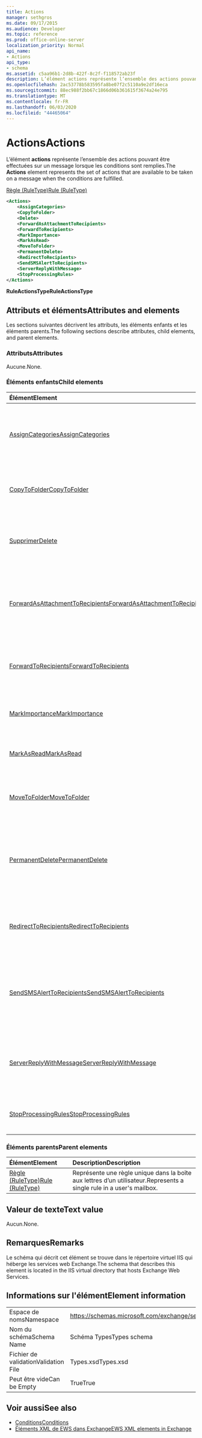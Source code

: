 ```yaml
---
title: Actions
manager: sethgros
ms.date: 09/17/2015
ms.audience: Developer
ms.topic: reference
ms.prod: office-online-server
localization_priority: Normal
api_name:
- Actions
api_type:
- schema
ms.assetid: c5aa96b1-2d8b-422f-8c2f-f118572ab23f
description: L’élément actions représente l’ensemble des actions pouvant être effectuées sur un message lorsque les conditions sont remplies.
ms.openlocfilehash: 2ac53778b583595fa8be07f2c5110a9e2df16eca
ms.sourcegitcommit: 88ec988f2bb67c1866d06b361615f3674a24e795
ms.translationtype: MT
ms.contentlocale: fr-FR
ms.lasthandoff: 06/03/2020
ms.locfileid: "44465064"
---
```

# <a name="actions"></a><span data-ttu-id="0c279-103">Actions</span><span class="sxs-lookup"><span data-stu-id="0c279-103">Actions</span></span>

<span data-ttu-id="0c279-104">L’élément **actions** représente l’ensemble des actions pouvant être effectuées sur un message lorsque les conditions sont remplies.</span><span class="sxs-lookup"><span data-stu-id="0c279-104">The **Actions** element represents the set of actions that are available to be taken on a message when the conditions are fulfilled.</span></span> 
  
[<span data-ttu-id="0c279-105">Règle (RuleType)</span><span class="sxs-lookup"><span data-stu-id="0c279-105">Rule (RuleType)</span></span>](rule-ruletype.md)
  
```XML
<Actions>
    <AssignCategories>
    <CopyToFolder>
    <Delete>
    <ForwardAsAttachmentToRecipients>
    <ForwardToRecipients>
    <MarkImportance>
    <MarkAsRead>
    <MoveToFolder>
    <PermanentDelete>
    <RedirectToRecipients>
    <SendSMSAlertToRecipients>
    <ServerReplyWithMessage>
    <StopProcessingRules>
</Actions>
```

 <span data-ttu-id="0c279-106">**RuleActionsType**</span><span class="sxs-lookup"><span data-stu-id="0c279-106">**RuleActionsType**</span></span>
## <a name="attributes-and-elements"></a><span data-ttu-id="0c279-107">Attributs et éléments</span><span class="sxs-lookup"><span data-stu-id="0c279-107">Attributes and elements</span></span>

<span data-ttu-id="0c279-108">Les sections suivantes décrivent les attributs, les éléments enfants et les éléments parents.</span><span class="sxs-lookup"><span data-stu-id="0c279-108">The following sections describe attributes, child elements, and parent elements.</span></span>
  
### <a name="attributes"></a><span data-ttu-id="0c279-109">Attributs</span><span class="sxs-lookup"><span data-stu-id="0c279-109">Attributes</span></span>

<span data-ttu-id="0c279-110">Aucune.</span><span class="sxs-lookup"><span data-stu-id="0c279-110">None.</span></span>
  
### <a name="child-elements"></a><span data-ttu-id="0c279-111">Éléments enfants</span><span class="sxs-lookup"><span data-stu-id="0c279-111">Child elements</span></span>

|<span data-ttu-id="0c279-112">**Élément**</span><span class="sxs-lookup"><span data-stu-id="0c279-112">**Element**</span></span>|<span data-ttu-id="0c279-113">**Description**</span><span class="sxs-lookup"><span data-stu-id="0c279-113">**Description**</span></span>|
|:-----|:-----|
|[<span data-ttu-id="0c279-114">AssignCategories</span><span class="sxs-lookup"><span data-stu-id="0c279-114">AssignCategories</span></span>](assigncategories.md) <br/> |<span data-ttu-id="0c279-115">Représente les catégories qui sont marquées dans les messages électroniques.</span><span class="sxs-lookup"><span data-stu-id="0c279-115">Represents the categories that are stamped on e-mail messages.</span></span>  <br/> |
|[<span data-ttu-id="0c279-116">CopyToFolder</span><span class="sxs-lookup"><span data-stu-id="0c279-116">CopyToFolder</span></span>](copytofolder.md) <br/> |<span data-ttu-id="0c279-117">Identifie l’ID du dossier dans lequel les éléments de courrier seront copiés.</span><span class="sxs-lookup"><span data-stu-id="0c279-117">Identifies the ID of the folder that e-mail items will be copied to.</span></span>  <br/> |
|[<span data-ttu-id="0c279-118">Supprimer</span><span class="sxs-lookup"><span data-stu-id="0c279-118">Delete</span></span>](delete.md) <br/> |<span data-ttu-id="0c279-119">Indique si les messages doivent être déplacés vers le dossier éléments supprimés.</span><span class="sxs-lookup"><span data-stu-id="0c279-119">Indicates whether messages are to be moved to the Deleted Items folder.</span></span>  <br/> |
|[<span data-ttu-id="0c279-120">ForwardAsAttachmentToRecipients</span><span class="sxs-lookup"><span data-stu-id="0c279-120">ForwardAsAttachmentToRecipients</span></span>](forwardasattachmenttorecipients.md) <br/> |<span data-ttu-id="0c279-121">Indique les adresses de messagerie à laquelle les messages doivent être transférés en tant que pièces jointes.</span><span class="sxs-lookup"><span data-stu-id="0c279-121">Indicates the e-mail addresses to which messages are to be forwarded as attachments.</span></span>  <br/> |
|[<span data-ttu-id="0c279-122">ForwardToRecipients</span><span class="sxs-lookup"><span data-stu-id="0c279-122">ForwardToRecipients</span></span>](forwardtorecipients.md) <br/> |<span data-ttu-id="0c279-123">Indique les adresses de messagerie à laquelle les messages doivent être transférés.</span><span class="sxs-lookup"><span data-stu-id="0c279-123">Indicates the e-mail addresses to which messages are to be forwarded.</span></span>  <br/> |
|[<span data-ttu-id="0c279-124">MarkImportance</span><span class="sxs-lookup"><span data-stu-id="0c279-124">MarkImportance</span></span>](markimportance.md) <br/> |<span data-ttu-id="0c279-125">Spécifie l’importance à marquer sur les messages.</span><span class="sxs-lookup"><span data-stu-id="0c279-125">Specifies the importance that is to be stamped on messages.</span></span>  <br/> |
|[<span data-ttu-id="0c279-126">MarkAsRead</span><span class="sxs-lookup"><span data-stu-id="0c279-126">MarkAsRead</span></span>](markasread.md) <br/> |<span data-ttu-id="0c279-127">Indique si les messages doivent être marqués comme lus.</span><span class="sxs-lookup"><span data-stu-id="0c279-127">Indicates whether messages are to be marked as read.</span></span>  <br/> |
|[<span data-ttu-id="0c279-128">MoveToFolder</span><span class="sxs-lookup"><span data-stu-id="0c279-128">MoveToFolder</span></span>](movetofolder.md) <br/> |<span data-ttu-id="0c279-129">Identifie l’ID du dossier vers lequel les messages électroniques seront déplacés.</span><span class="sxs-lookup"><span data-stu-id="0c279-129">Identifies the ID of the folder that e-mail items will be moved to.</span></span>  <br/> |
|[<span data-ttu-id="0c279-130">PermanentDelete</span><span class="sxs-lookup"><span data-stu-id="0c279-130">PermanentDelete</span></span>](permanentdelete.md) <br/> |<span data-ttu-id="0c279-131">Indique si les messages doivent être supprimés définitivement et ne pas être enregistrés dans le dossier éléments supprimés.</span><span class="sxs-lookup"><span data-stu-id="0c279-131">Indicates whether messages are to be permanently deleted and not saved to the Deleted Items folder.</span></span>  <br/> |
|[<span data-ttu-id="0c279-132">RedirectToRecipients</span><span class="sxs-lookup"><span data-stu-id="0c279-132">RedirectToRecipients</span></span>](redirecttorecipients.md) <br/> |<span data-ttu-id="0c279-133">Indique les adresses de messagerie à laquelle les messages doivent être redirigés.</span><span class="sxs-lookup"><span data-stu-id="0c279-133">Indicates the e-mail addresses to which messages are to be redirected.</span></span>  <br/> |
|[<span data-ttu-id="0c279-134">SendSMSAlertToRecipients</span><span class="sxs-lookup"><span data-stu-id="0c279-134">SendSMSAlertToRecipients</span></span>](sendsmsalerttorecipients.md) <br/> |<span data-ttu-id="0c279-135">Indique les numéros de téléphone mobile auxquels une alerte SMS (Short Message Service) doit être envoyée.</span><span class="sxs-lookup"><span data-stu-id="0c279-135">Indicates the mobile phone numbers to which a Short Message Service (SMS) alert is to be sent.</span></span>  <br/> |
|[<span data-ttu-id="0c279-136">ServerReplyWithMessage</span><span class="sxs-lookup"><span data-stu-id="0c279-136">ServerReplyWithMessage</span></span>](serverreplywithmessage.md) <br/> |<span data-ttu-id="0c279-137">Précise.</span><span class="sxs-lookup"><span data-stu-id="0c279-137">Indicates.</span></span> <span data-ttu-id="0c279-138">ID du message de modèle à envoyer en tant que réponse aux messages entrants.</span><span class="sxs-lookup"><span data-stu-id="0c279-138">the ID of the template message that is to be sent as a reply to incoming messages.</span></span>  <br/> |
|[<span data-ttu-id="0c279-139">StopProcessingRules</span><span class="sxs-lookup"><span data-stu-id="0c279-139">StopProcessingRules</span></span>](stopprocessingrules.md) <br/> |<span data-ttu-id="0c279-140">Indique si les règles suivantes doivent être évaluées.</span><span class="sxs-lookup"><span data-stu-id="0c279-140">Indicates whether subsequent rules are to be evaluated.</span></span>  <br/> |
   
### <a name="parent-elements"></a><span data-ttu-id="0c279-141">Éléments parents</span><span class="sxs-lookup"><span data-stu-id="0c279-141">Parent elements</span></span>

|<span data-ttu-id="0c279-142">**Élément**</span><span class="sxs-lookup"><span data-stu-id="0c279-142">**Element**</span></span>|<span data-ttu-id="0c279-143">**Description**</span><span class="sxs-lookup"><span data-stu-id="0c279-143">**Description**</span></span>|
|:-----|:-----|
|[<span data-ttu-id="0c279-144">Règle (RuleType)</span><span class="sxs-lookup"><span data-stu-id="0c279-144">Rule (RuleType)</span></span>](rule-ruletype.md) <br/> |<span data-ttu-id="0c279-145">Représente une règle unique dans la boîte aux lettres d’un utilisateur.</span><span class="sxs-lookup"><span data-stu-id="0c279-145">Represents a single rule in a user's mailbox.</span></span>  <br/> |
   
## <a name="text-value"></a><span data-ttu-id="0c279-146">Valeur de texte</span><span class="sxs-lookup"><span data-stu-id="0c279-146">Text value</span></span>

<span data-ttu-id="0c279-147">Aucun.</span><span class="sxs-lookup"><span data-stu-id="0c279-147">None.</span></span>
  
## <a name="remarks"></a><span data-ttu-id="0c279-148">Remarques</span><span class="sxs-lookup"><span data-stu-id="0c279-148">Remarks</span></span>

<span data-ttu-id="0c279-149">Le schéma qui décrit cet élément se trouve dans le répertoire virtuel IIS qui héberge les services web Exchange.</span><span class="sxs-lookup"><span data-stu-id="0c279-149">The schema that describes this element is located in the IIS virtual directory that hosts Exchange Web Services.</span></span>
  
## <a name="element-information"></a><span data-ttu-id="0c279-150">Informations sur l'élément</span><span class="sxs-lookup"><span data-stu-id="0c279-150">Element information</span></span>

|||
|:-----|:-----|
|<span data-ttu-id="0c279-151">Espace de noms</span><span class="sxs-lookup"><span data-stu-id="0c279-151">Namespace</span></span>  <br/> |https://schemas.microsoft.com/exchange/services/2006/types  <br/> |
|<span data-ttu-id="0c279-152">Nom du schéma</span><span class="sxs-lookup"><span data-stu-id="0c279-152">Schema Name</span></span>  <br/> |<span data-ttu-id="0c279-153">Schéma Types</span><span class="sxs-lookup"><span data-stu-id="0c279-153">Types schema</span></span>  <br/> |
|<span data-ttu-id="0c279-154">Fichier de validation</span><span class="sxs-lookup"><span data-stu-id="0c279-154">Validation File</span></span>  <br/> |<span data-ttu-id="0c279-155">Types.xsd</span><span class="sxs-lookup"><span data-stu-id="0c279-155">Types.xsd</span></span>  <br/> |
|<span data-ttu-id="0c279-156">Peut être vide</span><span class="sxs-lookup"><span data-stu-id="0c279-156">Can be Empty</span></span>  <br/> |<span data-ttu-id="0c279-157">True</span><span class="sxs-lookup"><span data-stu-id="0c279-157">True</span></span>  <br/> |
   
## <a name="see-also"></a><span data-ttu-id="0c279-158">Voir aussi</span><span class="sxs-lookup"><span data-stu-id="0c279-158">See also</span></span>

- [<span data-ttu-id="0c279-159">Conditions</span><span class="sxs-lookup"><span data-stu-id="0c279-159">Conditions</span></span>](conditions.md)
- [<span data-ttu-id="0c279-160">Éléments XML de EWS dans Exchange</span><span class="sxs-lookup"><span data-stu-id="0c279-160">EWS XML elements in Exchange</span></span>](ews-xml-elements-in-exchange.md)

